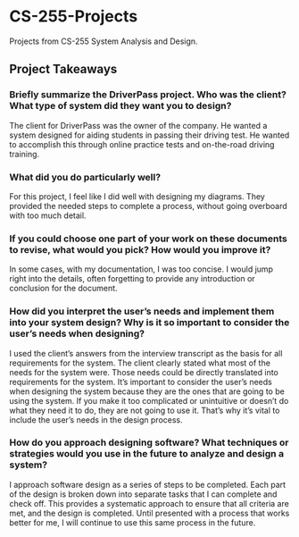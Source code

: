 # CS-255-Projects

Projects from CS-255  System Analysis and Design.

## Project Takeaways

### Briefly summarize the DriverPass project.  Who was the client?  What type of system did they want you to design?

The client for DriverPass was the owner of the company.  He wanted a system designed for aiding students in passing their driving test.  He wanted to accomplish this through online practice tests and on-the-road driving training.

### What did you do particularly well?

For this project, I feel like I did well with designing my diagrams.  They provided the needed steps to complete a process, without going overboard with too much detail.

### If you could choose one part of your work on these documents to revise, what would you pick?  How would you improve it?

In some cases, with my documentation, I was too concise.  I would jump right into the details, often forgetting to provide any introduction or conclusion for the document.

### How did you interpret the user’s needs and implement them into your system design?  Why is it so important to consider the user’s needs when designing?

I used the client’s answers from the interview transcript as the basis for all requirements for the system.  The client clearly stated what most of the needs for the system were.  Those needs could be directly translated into requirements for the system.  It’s important to consider the user’s needs when designing the system because they are the ones that are going to be using the system.  If you make it too complicated or unintuitive or doesn’t do what they need it to do, they are not going to use it.  That’s why it’s vital to include the user’s needs in the design process.

### How do you approach designing software?  What techniques or strategies would you use in the future to analyze and design a system?

I approach software design as a series of steps to be completed.  Each part of the design is broken down into separate tasks that I can complete and check off.  This provides a systematic approach to ensure that all criteria are met, and the design is completed.  Until presented with a process that works better for me, I will continue to use this same process in the future.
